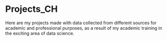 # Projects_CH
Here are my projects made with data collected from different sources for academic and professional purposes, as a result of my academic training in the exciting area of data science.
